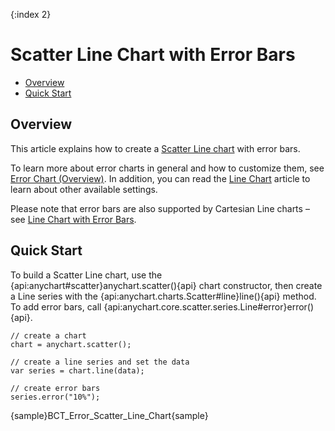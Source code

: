 {:index 2}
# Scatter Line Chart with Error Bars

* [Overview](#overview)
* [Quick Start](#quick_start)

## Overview

This article explains how to create a [Scatter Line chart](../Scatter_Plot/Line_Chart) with error bars.

To learn more about error charts in general and how to customize them, see [Error Chart (Overview)](Overview). In addition, you can read the [Line Chart](../Line_Chart) article to learn about other available settings.

Please note that error bars are also supported by Cartesian Line charts – see [Line Chart with Error Bars](Line_Chart).

## Quick Start

To build a Scatter Line chart, use the {api:anychart#scatter}anychart.scatter(){api} chart constructor, then create a Line series with the {api:anychart.charts.Scatter#line}line(){api} method. To add error bars, call {api:anychart.core.scatter.series.Line#error}error(){api}.

```
// create a chart
chart = anychart.scatter();

// create a line series and set the data
var series = chart.line(data);

// create error bars
series.error("10%");
```

{sample}BCT\_Error\_Scatter\_Line\_Chart{sample}
